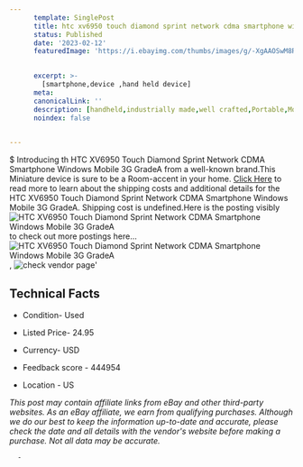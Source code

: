 ```yaml
---
      template: SinglePost
      title: htc xv6950 touch diamond sprint network cdma smartphone windows mobile 3g gradea
      status: Published
      date: '2023-02-12'
      featuredImage: 'https://i.ebayimg.com/thumbs/images/g/-XgAAOSwM8RhYXEK/s-l225.jpg'
       

      excerpt: >-
        [smartphone,device ,hand held device]
      meta:
      canonicalLink: ''
      description: [handheld,industrially made,well crafted,Portable,Mobile,Compact,Convenient,Lightweight,Maneuverable,Man-portable,Miniature,Carriable,Hand-held,Light,Holdable,Transportable,Mobile device,Pocket-sized,On-the-go,Wireless,Cordless,Compact size,Convenient size, smartphone,device ,hand held device]
      noindex: false
      

---
```

$
      Introducing th HTC XV6950 Touch Diamond Sprint Network CDMA Smartphone Windows Mobile 3G GradeA from a well-known brand.This Miniature device  is sure to be a Room-accent in your home. [Click Here](https://www.ebay.com/itm/362813376135?hash=item54795cc687%3Ag%3A-XgAAOSwM8RhYXEK&mkevt=1&mkcid=1&mkrid=711-53200-19255-0&campid=%253CePNCampaignId%253E&customid=%253CreferenceId%253E&toolid=10049) to read more to learn about the shipping costs and additional details for the HTC XV6950 Touch Diamond Sprint Network CDMA Smartphone Windows Mobile 3G GradeA. Shipping cost is undefined.Here is the posting visibly ![HTC XV6950 Touch Diamond Sprint Network CDMA Smartphone Windows Mobile 3G GradeA](https://i.ebayimg.com/thumbs/images/g/-XgAAOSwM8RhYXEK/s-l225.jpg) to check out more postings here... ![HTC XV6950 Touch Diamond Sprint Network CDMA Smartphone Windows Mobile 3G GradeA](https://i.ebayimg.com/images/g/-XgAAOSwM8RhYXEK/s-l1600.jpg), ![check vendor page](https://origin-galleryplus.ebayimg.com/ws/web/362813376135_2_0_1/225x225.jpg,https://origin-galleryplus.ebayimg.com/ws/web/362813376135_3_0_1/225x225.jpg,https://origin-galleryplus.ebayimg.com/ws/web/362813376135_4_0_1/225x225.jpg,https://origin-galleryplus.ebayimg.com/ws/web/362813376135_5_0_1/225x225.jpg)'

      

 ## Technical Facts 



     
      

 - Condition- Used 


      

 - Listed Price- 24.95 


      

 - Currency- USD 


      

 - Feedback score - 444954 


      

 - Location - US 


      
      

 *_This post may contain affiliate links from eBay and other third-party websites. As an eBay affiliate, we earn from qualifying purchases. Although we do our best to keep the information up-to-date and accurate, please check the date and all details with the vendor's website before making a purchase. Not all data may be accurate._*




      -
